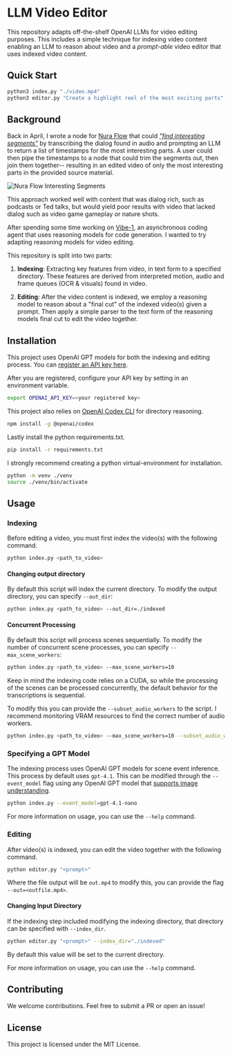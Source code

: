 # LLM Video Editor

This repository adapts off-the-shelf OpenAI LLMs for video editing purposes. This includes a simple technique for indexing video content enabling an LLM to reason about video and a _prompt-able_ video editor that uses indexed video content.

## Quick Start

```bash
python3 index.py "./video.mp4"
python3 editor.py "Create a highlight reel of the most exciting parts"
```

## Background

Back in April, I wrote a node for [Nura Flow](https://flow.nuraml.com) that could [_"find interesting segments"_](https://flow.nuraml.com/docs/changelog/index#May%2028,%202025) by transcribing the dialog found in audio and prompting an LLM to return a list of timestamps for the most interesting parts. A user could then pipe the timestamps to a node that could trim the segments out, then join them together-- resulting in an edited video of only the most interesting parts in the provided source material.

![Nura Flow Interesting Segments](https://flow.nuraml.com/images/changelog-agent-1.png)

This approach worked well with content that was dialog rich, such as podcasts or Ted talks, but would yield poor results with video that lacked dialog such as video game gameplay or nature shots.

After spending some time working on [Vibe-1](https://vibeone.gg), an asynchronous coding agent that uses reasoning models for code generation. I wanted to try adapting reasoning models for video editing.

This repository is split into two parts:

1) **Indexing**: Extracting key features from video, in text form to a specified directory. These features are derived from interpreted motion, audio and frame queues (OCR & visuals) found in video.

2) **Editing**: After the video content is indexed, we employ a reasoning model to reason about a "final cut" of the indexed video(s) given a prompt. Then apply a simple parser to the text form of the reasoning models final cut to edit the video together.

## Installation

This project uses OpenAI GPT models for both the indexing and editing process. You can [register an API key here](https://platform.openai.com/settings).

After you are registered, configure your API key by setting in an environment variable.

```bash
export OPENAI_API_KEY=<your registered key>
```

This project also relies on [OpenAI Codex CLI](https://github.com/openai/codex) for directory reasoning.

```bash
npm install -g @openai/codex
```

Lastly install the python requirements.txt.

```bash
pip install -r requirements.txt
```

I strongly recommend creating a python virtual-environment for installation.

```bash
python -m venv ./venv
source ./venv/bin/activate
```

## Usage

### Indexing

Before editing a video, you must first index the video(s) with the following command.

```bash
python index.py <path_to_video>
```

#### Changing output directory

By default this script will index the current directory. To modify the output directory, you can specify `--out_dir`:

```bash
python index.py <path_to_video> --out_dir=./indexed
```

#### Concurrent Processing

By default this script will process scenes sequentially. To modify the number of concurrent scene processes, you can specify `--max_scene_workers`:

```bash
python index.py <path_to_video> --max_scene_workers=10
```

Keep in mind the indexing code relies on a CUDA, so while the processing of the scenes can be processed concurrently, the default behavior for the transcriptions is sequential.

To modify this you can provide the `--subset_audio_workers` to the script. I recommend monitoring VRAM resources to find the correct number of audio workers.

```bash
python index.py <path_to_video> --max_scene_workers=10 --subset_audio_workers=5
```

### Specifying a GPT Model

The indexing process uses OpenAI GPT models for scene event inference. This process by default uses `gpt-4.1`. This can be modified through the `--event_model` flag using any OpenAI GPT model that [supports image understanding](https://platform.openai.com/docs/models).

```bash
python index.py --event_model=gpt-4.1-nano
```

For more information on usage, you can use the `--help` command.

### Editing

After video(s) is indexed, you can edit the video together with the following command.

```bash
python editor.py "<prompt>"
```

Where the file output will be `out.mp4` to modify this, you can provide the flag `--out=<outfile.mp4>`.

#### Changing Input Directory

If the indexing step included modifying the indexing directory, that directory can be specified with `--index_dir`.

```bash
python editor.py "<prompt>" --index_dir="./indexed"
```

By default this value will be set to the current directory.

For more information on usage, you can use the `--help` command.

## Contributing

We welcome contributions. Feel free to submit a PR or open an issue!

## License

This project is licensed under the MIT License.
